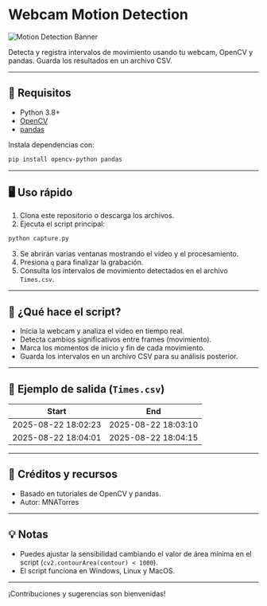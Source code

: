 # Webcam Motion Detection

![Motion Detection Banner](https://img.shields.io/badge/OpenCV-Motion%20Detection-blue?style=for-the-badge&logo=opencv)

Detecta y registra intervalos de movimiento usando tu webcam, OpenCV y pandas. Guarda los resultados en un archivo CSV.

---

## 🚀 Requisitos

- Python 3.8+
- [OpenCV](https://pypi.org/project/opencv-python/)
- [pandas](https://pypi.org/project/pandas/)

Instala dependencias con:

```bash
pip install opencv-python pandas
```

---

## 🖥️ Uso rápido

1. Clona este repositorio o descarga los archivos.
2. Ejecuta el script principal:

```bash
python capture.py
```

3. Se abrirán varias ventanas mostrando el video y el procesamiento.
4. Presiona `q` para finalizar la grabación.
5. Consulta los intervalos de movimiento detectados en el archivo `Times.csv`.

---

## 📂 ¿Qué hace el script?

- Inicia la webcam y analiza el video en tiempo real.
- Detecta cambios significativos entre frames (movimiento).
- Marca los momentos de inicio y fin de cada movimiento.
- Guarda los intervalos en un archivo CSV para su análisis posterior.

---

## 📝 Ejemplo de salida (`Times.csv`)

| Start                | End                  |
|----------------------|---------------------|
| 2025-08-22 18:02:23  | 2025-08-22 18:03:10 |
| 2025-08-22 18:04:01  | 2025-08-22 18:04:15 |

---

## 🎨 Créditos y recursos

- Basado en tutoriales de OpenCV y pandas.
- Autor: MNATorres

---

## 💡 Notas

- Puedes ajustar la sensibilidad cambiando el valor de área mínima en el script (`cv2.contourArea(contour) < 1000`).
- El script funciona en Windows, Linux y MacOS.

---

¡Contribuciones y sugerencias son bienvenidas!
